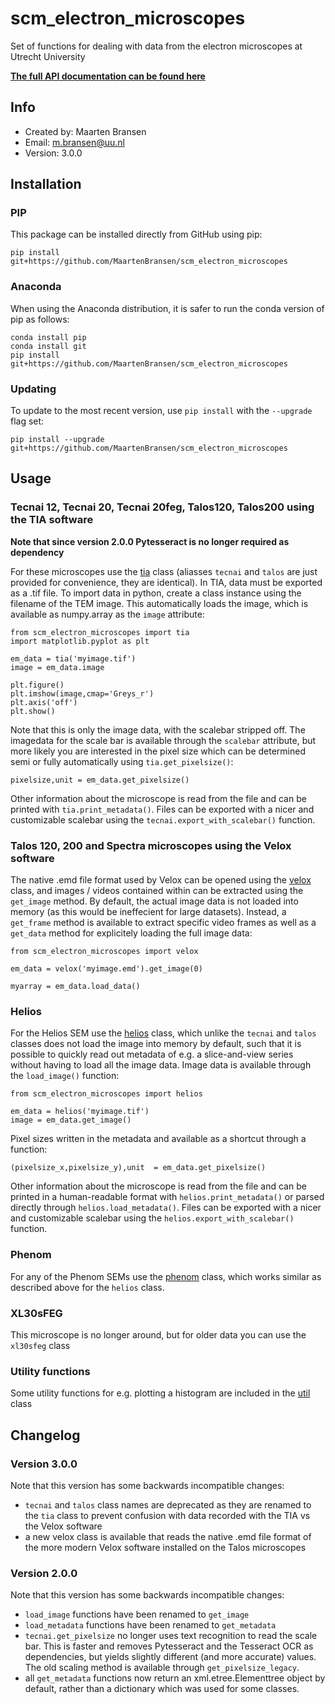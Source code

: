 # scm_electron_microscopes
Set of functions for dealing with data from the electron microscopes at Utrecht University

**[The full API documentation can be found here](https://maartenbransen.github.io/scm_electron_microscopes/)**

## Info
- Created by: Maarten Bransen
- Email: m.bransen@uu.nl
- Version: 3.0.0

## Installation

### PIP
This package can be installed directly from GitHub using pip:
```
pip install git+https://github.com/MaartenBransen/scm_electron_microscopes
```
### Anaconda
When using the Anaconda distribution, it is safer to run the conda version of pip as follows:
```
conda install pip
conda install git
pip install git+https://github.com/MaartenBransen/scm_electron_microscopes
```
### Updating
To update to the most recent version, use `pip install` with the `--upgrade` flag set:
```
pip install --upgrade git+https://github.com/MaartenBransen/scm_electron_microscopes
```

## Usage
### Tecnai 12, Tecnai 20, Tecnai 20feg, Talos120, Talos200 using the TIA software

**Note that since version 2.0.0 Pytesseract is no longer required as dependency**

For these microscopes use the [tia](https://maartenbransen.github.io/scm_electron_microscopes/#scm_electron_microscopes.tia) class (aliasses `tecnai` and `talos` are just provided for convenience, they are identical). In TIA, data must be exported as a .tif file. To import data in python, create a class instance using the filename of the TEM image. This automatically loads the image, which is available as numpy.array as the `image` attribute:
```
from scm_electron_microscopes import tia
import matplotlib.pyplot as plt

em_data = tia('myimage.tif')
image = em_data.image

plt.figure()
plt.imshow(image,cmap='Greys_r')
plt.axis('off')
plt.show()
```
Note that this is only the image data, with the scalebar stripped off. The imagedata for the scale bar is available through the `scalebar` attribute, but more likely you are interested in the pixel size which can be determined semi or fully automatically using `tia.get_pixelsize()`:
```
pixelsize,unit = em_data.get_pixelsize()
```
Other information about the microscope is read from the file and can be printed with `tia.print_metadata()`. Files can be exported with a nicer and customizable scalebar using the `tecnai.export_with_scalebar()` function.

### Talos 120, 200 and Spectra microscopes using the Velox software
The native .emd file format used by Velox can be opened using the [velox](https://maartenbransen.github.io/scm_electron_microscopes/#scm_electron_microscopes.velox) class, and images / videos contained within can be extracted using the `get_image` method. By default, the actual image data is not loaded into memory (as this would be ineffecient for large datasets). Instead, a `get_frame` method is available to extract specific video frames as well as a `get_data` method for explicitely loading the full image data:
```
from scm_electron_microscopes import velox

em_data = velox('myimage.emd').get_image(0)

myarray = em_data.load_data()
```

### Helios
For the Helios SEM use the [helios](https://maartenbransen.github.io/scm_electron_microscopes/#scm_electron_microscopes.helios) class, which unlike the `tecnai` and `talos` classes does not load the image into memory by default, such that it is possible to quickly read out metadata of e.g. a slice-and-view series without having to load all the image data. Image data is available through the `load_image()` function:
```
from scm_electron_microscopes import helios

em_data = helios('myimage.tif')
image = em_data.get_image()
```

Pixel sizes written in the metadata and available as a shortcut through a function:
```
(pixelsize_x,pixelsize_y),unit  = em_data.get_pixelsize()
```

Other information about the microscope is read from the file and can be printed in a human-readable format with `helios.print_metadata()` or parsed directly through `helios.load_metadata()`. Files can be exported with a nicer and customizable scalebar using the `helios.export_with_scalebar()` function.

### Phenom
For any of the Phenom SEMs use the [phenom](https://maartenbransen.github.io/scm_electron_microscopes/#scm_electron_microscopes.phenom) class, which works similar as described above for the `helios` class.

### XL30sFEG
This microscope is no longer around, but for older data you can use the `xl30sfeg` class

### Utility functions
Some utility functions for e.g. plotting a histogram are included in the [util](https://maartenbransen.github.io/scm_electron_microscopes/#scm_electron_microscopes.util) class


## Changelog

### Version 3.0.0
Note that this version has some backwards incompatible changes:
- `tecnai` and `talos` class names are deprecated as they are renamed to the `tia` class to prevent confusion with data recorded with the TIA vs the Velox software
- a new velox class is available that reads the native .emd file format of the more modern Velox software installed on the Talos microscopes

### Version 2.0.0
Note that this version has some backwards incompatible changes:
- `load_image` functions have been renamed to `get_image`
- `load_metadata` functions have been renamed to `get_metadata`
- `tecnai.get_pixelsize` no longer uses text recognition to read the scale bar. This is faster and removes Pytesseract and the Tesseract OCR as dependencies, but yields slightly different (and more accurate) values. The old scaling method is available through `get_pixelsize_legacy`.
- all `get_metadata` functions now return an xml.etree.Elementtree object by default, rather than a dictionary which was used for some classes.
